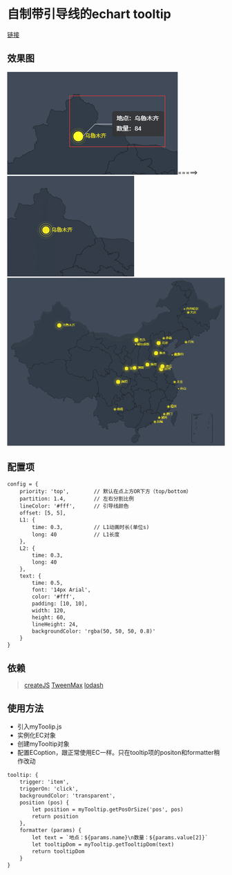 # 自制带引导线的echart tooltip
[链接](https://mying666.github.io/myEcTooltip/index)

## 效果图
![image](./images/1.png)=====>![image](./images/border.gif)
![image](./images/GIF.gif)

## 配置项

``` 配置项
config = {
    priority: 'top',        // 默认在点上方OR下方（top/bottom）
    partition: 1.4,         // 左右分割比例
    lineColor: '#fff',      // 引导线颜色
    offset: [5, 5],
    L1: {
        time: 0.3,          // L1动画时长(单位s)
        long: 40            // L1长度
    },
    L2: {
        time: 0.3,
        long: 40
    },
    text: {
        time: 0.5,
        font: '14px Arial',
        color: '#fff',
        padding: [10, 10],
        width: 120,
        height: 60,
        lineHeight: 24,
        backgroundColor: 'rgba(50, 50, 50, 0.8)'
    }
}
```
## 依赖
> [createJS](https://code.createjs.com/1.0.0/easeljs.min.js)
[TweenMax](https://cdnjs.cloudflare.com/ajax/libs/gsap/2.0.1/TweenMax.min.js)
[lodash](https://cdn.bootcss.com/lodash.js/4.17.11/lodash.min.js)

## 使用方法
* 引入myToolip.js
* 实例化EC对象
* 创建myTooltip对象 
* 配置ECoption，跟正常使用EC一样。只在tooltip项的positon和formatter稍作改动
```
tooltip: {
    trigger: 'item',
    triggerOn: 'click',
    backgroundColor: 'transparent',
    position (pos) {
        let position = myTooltip.getPosOrSize('pos', pos)
        return position
    },
    formatter (params) {
        let text = `地点：${params.name}\n数量：${params.value[2]}`
        let tooltipDom = myTooltip.getTooltipDom(text)
        return tooltipDom
    }
}
```
